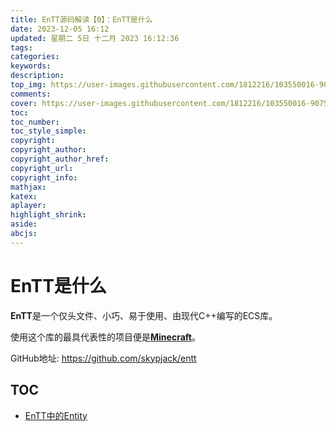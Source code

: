 ```yaml
---
title: EnTT源码解读【0】：EnTT是什么
date: 2023-12-05 16:12
updated: 星期二 5日 十二月 2023 16:12:36
tags:
categories:
keywords:
description:
top_img: https://user-images.githubusercontent.com/1812216/103550016-90752280-4ea8-11eb-8667-12ed2219e137.png
comments:
cover: https://user-images.githubusercontent.com/1812216/103550016-90752280-4ea8-11eb-8667-12ed2219e137.png
toc:
toc_number:
toc_style_simple:
copyright:
copyright_author:
copyright_author_href:
copyright_url:
copyright_info:
mathjax:
katex:
aplayer:
highlight_shrink:
aside:
abcjs:
---
```

# EnTT是什么
**EnTT**是一个仅头文件、小巧、易于使用、由现代C++编写的ECS库。

使用这个库的最具代表性的项目便是[**Minecraft**](https://minecraft.net/en-us/attribution/)。

GitHub地址: https://github.com/skypjack/entt

## TOC
- [EnTT中的Entity](EnTT中的Entity.md)